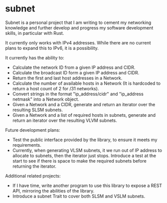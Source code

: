 # subnet

Subnet is a personal project that I am writing to cement my networking knowledge and further develop and progress my software development skills, in particular with Rust.

It currently only works with IPv4 addresses.  While there are no current plans to expand this to IPv6, it is a possibility.

It currently has the ability to:
- Calculate the network ID from a given IP address and CIDR.
- Calculate the broadcast ID form a given IP address and CIDR.
- Return the first and last host addresses in a Network.
- Calculate the number of available hosts in a Network (It is hardcoded to return a host count of 2 for /31 networks).
- Convert strings in the format "ip_address/cidr" and "ip_address netmask" into a Network object.
- Given a Network and a CIDR, generate and return an iterator over the resulting SLSM subnets.
- Given a Network and a list of required hosts in subnets, generate and return an iterator over the resulting VLVM subnets.
    
Future development plans:
- Test the public interface provided by the library, to ensure it meets my requirements.
- Currently, when generating VLSM subnets, it we run out of IP address to allocate to subnets, then the iterator just stops.  Introduce a test at the start to see if there is space to make the required subnets before returning the iterator.

Additional related projects:
- If I have time, write another program to use this library to expose a REST API, mirroring the abilities of the library.
- Introduce a subnet Trait to cover both SLSM and VSLM subnets.